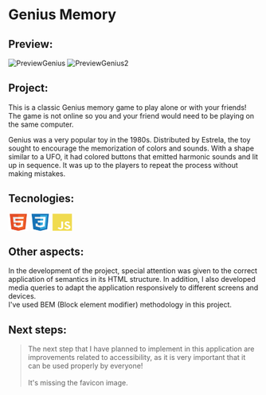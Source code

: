 # Genius Memory
## Preview:
![PreviewGenius](https://user-images.githubusercontent.com/97669160/166126261-2e341cb8-cf13-47fe-b8e4-a62e9dde8317.PNG)
![PreviewGenius2](https://user-images.githubusercontent.com/97669160/166133403-60220d66-3570-4d56-b4ab-5d0fd2035165.PNG)

## Project:
This is a classic Genius memory game to play alone or with your friends!
The game is not online so you and your friend would need to be playing on the same computer.<br>

Genius was a very popular toy in the 1980s. Distributed by Estrela, the toy sought to encourage the memorization of colors and sounds. With a shape similar to a UFO, it had colored buttons that emitted harmonic sounds and lit up in sequence. It was up to the players to repeat the process without making mistakes.

## Tecnologies:
<div style="display: inline_block">
<img align="center" alt="HTML logo" height="35" width="40" src="https://raw.githubusercontent.com/devicons/devicon/master/icons/html5/html5-original.svg">
<img align="center" alt="CSS logo" height="35" width="40" src="https://raw.githubusercontent.com/devicons/devicon/master/icons/css3/css3-original.svg">
<img align="center" alt="Javascript logo" height="35" width="40" src="https://raw.githubusercontent.com/devicons/devicon/master/icons/javascript/javascript-plain.svg">
</div>

## Other aspects:
In the development of the project, special attention was given to the correct application of semantics in its HTML structure.
In addition, I also developed media queries to adapt the application responsively to different screens and devices.<br>
I've used BEM (Block element modifier) methodology in this project.

## Next steps:
> The next step that I have planned to implement in this application are improvements related to accessibility, as it is very important that it can be used properly by everyone! <br><br>
> It's missing the favicon image.
